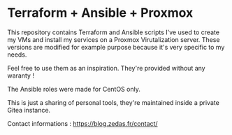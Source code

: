 # Terraform + Ansible + Proxmox

This repository contains Terraform and Ansible scripts I've used to create my VMs and install my services on a Proxmox Virutalization server. These versions are modified for example purpose because it's very specific to my needs.

Feel free to use them as an inspiration. They're provided without any waranty !

The Ansible roles were made for CentOS only.

This is just a sharing of personal tools, they're maintained inside a private Gitea instance.

Contact informations : https://blog.zedas.fr/contact/
